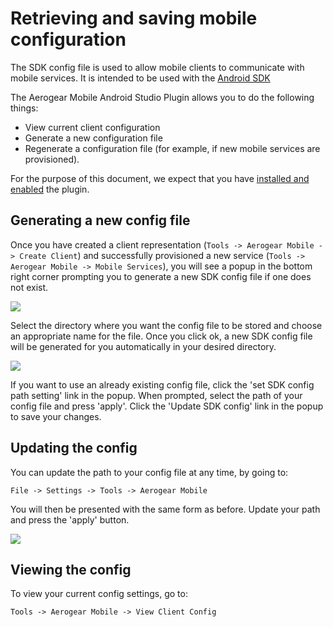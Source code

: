 # Retrieving and saving mobile configuration

The SDK config file is used to allow mobile clients to communicate with mobile services. It is intended to be used with the [Android SDK](https://github.com/aerogear/aerogear-android-sdk)

The Aerogear Mobile Android Studio Plugin allows you to do the following things:
- View current client configuration
- Generate a new configuration file
- Regenerate a configuration file (for example, if new mobile services are provisioned).

For the purpose of this document, we expect that you have [installed and enabled](https://github.com/aerogear/aerogear-mobile-intellij-plugin/blob/master/README.md) the plugin.


## Generating a new config file

Once you have created a client representation (`Tools -> Aerogear Mobile -> Create Client`) and successfully provisioned a new service (`Tools -> Aerogear Mobile -> Mobile Services`), you will see
a popup in the bottom right corner prompting you to generate a new SDK config file if one does not exist.

![](images/config-popup.png)

Select the directory where you want the config file to be stored and choose an appropriate name for the file.
Once you click ok, a new SDK config file will be generated for you automatically in your desired directory.

![](images/config-new.png)


If you want to use an already existing config file, click the 'set SDK config path setting' link in the popup. When prompted,
select the path of your config file and press 'apply'. Click the 'Update SDK config' link in the popup to save your changes.


## Updating the config

You can update the path to your config file at any time, by going to:

```File -> Settings -> Tools -> Aerogear Mobile```


You will then be presented with the same form as before. Update your path and press the 'apply' button.

![](images/config-update.png)

## Viewing the config

To view your current config settings, go to:

```Tools -> Aerogear Mobile -> View Client Config```

